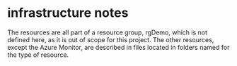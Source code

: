 # infrastructure notes

The resources are all part of a resource group, rgDemo, which is not defined here, as it is out of scope for this project. The other resources, except the Azure Monitor, are described in files located in folders named for the type of resource. 
